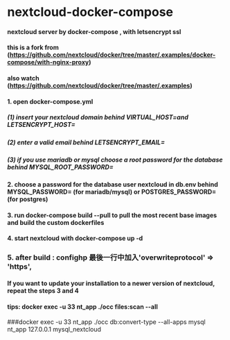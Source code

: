 # nextcloud-docker-compose
#### nextcloud server by docker-compose , with letsencrypt ssl
#### this is a fork from (https://github.com/nextcloud/docker/tree/master/.examples/docker-compose/with-nginx-proxy)
#### also watch (https://github.com/nextcloud/docker/tree/master/.examples)

#### 1. open docker-compose.yml
##### (1) insert your nextcloud domain behind VIRTUAL_HOST=and LETSENCRYPT_HOST=
##### (2) enter a valid email behind LETSENCRYPT_EMAIL=
##### (3) if you use mariadb or mysql choose a root password for the database behind MYSQL_ROOT_PASSWORD=
#### 2. choose a password for the database user nextcloud in db.env behind MYSQL_PASSWORD= (for mariadb/mysql) or POSTGRES_PASSWORD= (for postgres)
#### 3. run docker-compose build --pull to pull the most recent base images and build the custom dockerfiles
#### 4. start nextcloud with docker-compose up -d
###  5. after build : confighp 最後一行中加入'overwriteprotocol' => 'https',
#### If you want to update your installation to a newer version of nextcloud, repeat the steps 3 and 4
#### tips: docker exec -u 33 nt_app ./occ files:scan --all
###docker exec -u 33 nt_app ./occ db:convert-type --all-apps mysql nt_app 127.0.0.1 mysql_nextcloud

